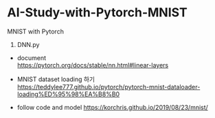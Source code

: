 # AI-Study-with-Pytorch-MNIST
MNIST with Pytorch

1. DNN.py
* document  
https://pytorch.org/docs/stable/nn.html#linear-layers

* MNIST dataset loading 하기
https://teddylee777.github.io/pytorch/pytorch-mnist-dataloader-loading%ED%95%98%EA%B8%B0

* follow code and model
https://korchris.github.io/2019/08/23/mnist/
